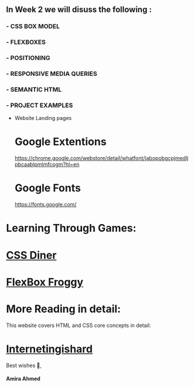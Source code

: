 ## In Week 2 we will disuss the following :

### - CSS BOX MODEL
### - FLEXBOXES
### - POSITIONING
### - RESPONSIVE MEDIA QUERIES
### - SEMANTIC HTML
### - PROJECT EXAMPLES 

- Website Landing pages

  # Google Extentions
  
  https://chrome.google.com/webstore/detail/whatfont/jabopobgcpjmedljpbcaablpmlmfcogm?hl=en
  
  # Google Fonts
  
  https://fonts.google.com/

# Learning Through Games:

# [CSS Diner](https://flukeout.github.io/)

# [FlexBox Froggy](https://flexboxfroggy.com/)

# More Reading in detail: 

This website covers HTML and CSS core concepts in detail:

# [Internetingishard](https://www.internetingishard.com/html-and-css/)

Best wishes 🙇,

#### Amira Ahmed


